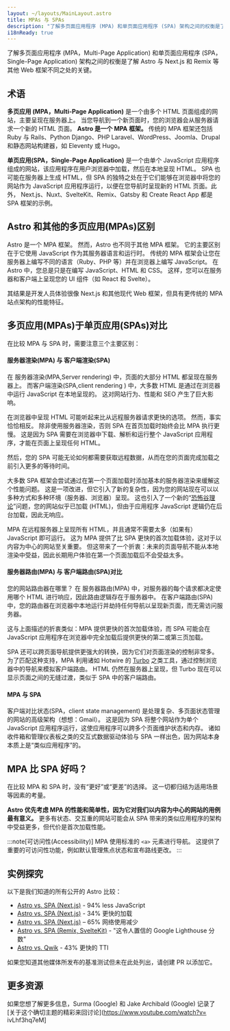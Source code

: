 ```yaml
---
layout: ~/layouts/MainLayout.astro
title: MPAs 与 SPAs
description: "了解多页面应用程序 (MPA) 和单页面应用程序 (SPA) 架构之间的权衡是了解 Astro 与其他 Web 框架的不同之处的关键。"
i18nReady: true
---
```


了解多页面应用程序 (MPA，Multi-Page Application) 和单页面应用程序 (SPA，Single-Page Application) 架构之间的权衡是了解 Astro 与 Next.js 和 Remix 等其他 Web 框架不同之处的关键。

## 术语

**多页应用 (MPA，Multi-Page Application)** 是一个由多个 HTML 页面组成的网站，主要呈现在服务器上。 当您导航到一个新页面时，您的浏览器会从服务器请求一个新的 HTML 页面。 **Astro 是一个 MPA 框架。** 传统的 MPA 框架还包括 Ruby 与 Rails、Python Django、PHP Laravel、WordPress、Joomla、Drupal 和静态网站构建器，如 Eleventy 或 Hugo。

**单页应用(SPA，Single-Page Application)** 是一个由单个 JavaScript 应用程序组成的网站，该应用程序在用户浏览器中加载，然后在本地呈现 HTML。 SPA 也可能在服务器上生成 HTML，但 SPA 的独特之处在于它们能够在浏览器中将您的网站作为 JavaScript 应用程序运行，以便在您导航时呈现新的 HTML 页面。此外， Next.js、Nuxt、SvelteKit、Remix、Gatsby 和 Create React App 都是 SPA 框架的示例。

## Astro 和其他的多页应用(MPAs)区别 

Astro 是一个 MPA 框架。 然而，Astro 也不同于其他 MPA 框架。 它的主要区别在于它使用 JavaScript 作为其服务器语言和运行时。 传统的 MPA 框架会让您在服务器上编写不同的语言（Ruby、PHP 等）并在浏览器上编写 JavaScript。 在 Astro 中，您总是只是在编写 JavaScript、HTML 和 CSS。 这样，您可以在服务器和客户端上呈现您的 UI 组件（如 React 和 Svelte）。

其结果是开发人员体验很像 Next.js 和其他现代 Web 框架，但具有更传统的 MPA 站点架构的性能特征。

## 多页应用(MPAs)于单页应用(SPAs)对比 

在比较 MPA 与 SPA 时，需要注意三个主要区别：

####  服务器渲染(MPA) 与 客户端渲染(SPA)

在 服务器渲染(MPA,Server rendering) 中，页面的大部分 HTML 都呈现在服务器上。 而客户端渲染(SPA,client rendering ) 中，大多数 HTML 是通过在浏览器中运行 JavaScript 在本地呈现的。 这对网站行为、性能和 SEO 产生了巨大影响。

在浏览器中呈现 HTML 可能听起来比从远程服务器请求更快的选项。 然而，事实恰恰相反。 除非使用服务器渲染，否则 SPA 在首页加载时始终会比 MPA 执行更慢。 这是因为 SPA 需要在浏览器中下载、解析和运行整个 JavaScript 应用程序，才能在页面上呈现任何 HTML。 

然后，您的 SPA 可能无论如何都需要获取远程数据，从而在您的页面完成加载之前引入更多的等待时间。

大多数 SPA 框架会尝试通过在第一个页面加载时添加基本的服务器渲染来缓解这个性能问题。 这是一项改进，但它引入了新的复杂性，因为您的网站现在可以以多种方式和多种环境（服务器、浏览器）呈现。 这也引入了一个新的“[恐怖谷理论](https://zh.wikipedia.org/zh-tw/%E6%81%90%E6%80%96%E8%B0%B7%E7%90%86%E8%AE%BA)”问题，您的网站似乎已加载 (HTML)，但由于应用程序 JavaScript 逻辑仍在后台加载，因此无响应。

MPA 在远程服务器上呈现所有 HTML，并且通常不需要太多（如果有）JavaScript 即可运行。 这为 MPA 提供了比 SPA 更快的首次加载体验，这对于以内容为中心的网站至关重要。 但这带来了一个折衷：未来的页面导航不能从本地渲染中受益，因此长期用户体验在第一个页面加载后不会受益太多。

#### 服务器路由(MPA) 与 客户端路由(SPA)对比

您的网站路由器在哪里？ 在 服务器路由(MPA) 中，对服务器的每个请求都决定使用哪个 HTML 进行响应，因此路由逻辑存在于服务器中。 在客户端路由(SPA) 中，您的路由器在浏览器中本地运行并劫持任何导航以呈现新页面，而无需访问服务器。

这与上面描述的折衷类似：MPA 提供更快的首次加载体验，而 SPA 可能会在 JavaScript 应用程序在浏览器中完全加载后提供更快的第二或第三页加载。

SPA 还可以跨页面导航提供更强大的转换，因为它们对页面渲染的控制非常多。 为了匹配这种支持，MPA 利用诸如 Hotwire 的 [Turbo](https://turbo.hotwired.dev/) 之类工具，通过控制浏览器中的导航来模拟客户端路由。 HTML 仍然在服务器上呈现，但 Turbo 现在可以显示页面之间的无缝过渡，类似于 SPA 中的客户端路由。

#### MPA 与 SPA

客户端对比状态(SPA，client state management) 是处理复杂、多页面状态管理的网站的高级架构（想想：Gmail）。 这是因为 SPA 将整个网站作为单个 JavaScript 应用程序运行，这使应用程序可以跨多个页面维护状态和内存。 诸如收件箱和管理仪表板之类的交互式数据驱动体验与 SPA 一样出色，因为网站本身本质上是“类似应用程序”的。


## MPA 比 SPA 好吗？

在比较 MPA 和 SPA 时，没有“更好”或“更差”的选择。 这一切都归结为适用场景等因素的考量。

**Astro 优先考虑 MPA 的性能和简单性，因为它对我们以内容为中心的网站的用例最有意义。** 更多有状态、交互重的网站可能会从 SPA 带来的类似应用程序的架构中受益更多，但代价是首次加载性能。

:::note[可访问性(Accessibility)]
MPA 使用标准的 `<a>` 元素进行导航。 这提供了重要的可访问性功能，例如默认管理焦点状态和宣布路线更改。
:::

## 实例探究

以下是我们知道的所有公开的 Astro 比较：

- [Astro vs. SPA (Next.js)](https://twitter.com/t3dotgg/status/1437195415439360003) - 94% less JavaScript
- [Astro vs. SPA (Next.js)](https://twitter.com/jlengstorf/status/1442707241627385860?lang=en) - 34% 更快的加载
- [Astro vs. SPA (Next.js)](https://vanntile.com/blog/next-to-astro) – 65% 网络使用减少
- [Astro vs. SPA (Remix, SvelteKit)](https://www.youtube.com/watch?v=2ZEMb_H-LYE&t=8163s) - "这令人置信的 Google Lighthouse 分数"
- [Astro vs. Qwik](https://www.youtube.com/watch?v=2ZEMb_H-LYE&t=8504s) - 43% 更快的 TTI

如果您知道其他媒体所发布的基准测试但未在此处列出，请创建 PR 以添加它。

## 更多资源

如果您想了解更多信息，Surma (Google) 和 Jake Archibald (Google) 记录了 [关于这个确切主题的精彩来回讨论](https://www.youtube.com/watch?v= ivLhf3hq7eM]

